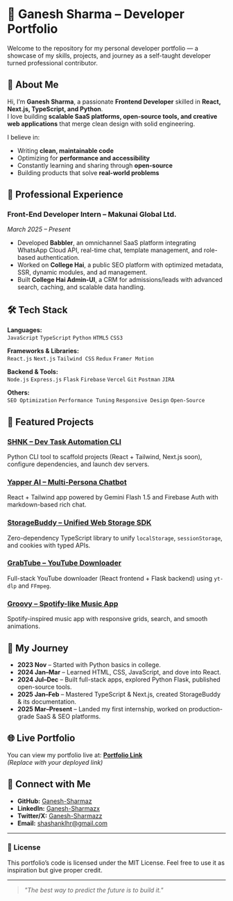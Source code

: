 # 🌟 Ganesh Sharma – Developer Portfolio

Welcome to the repository for my personal developer portfolio — a showcase of my skills, projects, and journey as a self-taught developer turned professional contributor.

## 🚀 About Me

Hi, I’m **Ganesh Sharma**, a passionate **Frontend Developer** skilled in **React, Next.js, TypeScript, and Python**.  
I love building **scalable SaaS platforms, open-source tools, and creative web applications** that merge clean design with solid engineering.

I believe in:
- Writing **clean, maintainable code**
- Optimizing for **performance and accessibility**
- Constantly learning and sharing through **open-source**
- Building products that solve **real-world problems**

## 💼 Professional Experience

### **Front-End Developer Intern – Makunai Global Ltd.**  
*March 2025 – Present*  
- Developed **Babbler**, an omnichannel SaaS platform integrating WhatsApp Cloud API, real-time chat, template management, and role-based authentication.
- Worked on **College Hai**, a public SEO platform with optimized metadata, SSR, dynamic modules, and ad management.
- Built **College Hai Admin-UI**, a CRM for admissions/leads with advanced search, caching, and scalable data handling.

## 🛠 Tech Stack

**Languages:**  
`JavaScript` `TypeScript` `Python` `HTML5` `CSS3`

**Frameworks & Libraries:**  
`React.js` `Next.js` `Tailwind CSS` `Redux` `Framer Motion`

**Backend & Tools:**  
`Node.js` `Express.js` `Flask` `Firebase` `Vercel` `Git` `Postman` `JIRA`

**Others:**  
`SEO Optimization` `Performance Tuning` `Responsive Design` `Open-Source`

## 📌 Featured Projects

### [SHNK – Dev Task Automation CLI](https://github.com/Ganesh-Sharmaz/SHNK)
Python CLI tool to scaffold projects (React + Tailwind, Next.js soon), configure dependencies, and launch dev servers.

### [Yapper AI – Multi-Persona Chatbot](https://github.com/Ganesh-Sharmaz/YapperAI)
React + Tailwind app powered by Gemini Flash 1.5 and Firebase Auth with markdown-based rich chat.

### [StorageBuddy – Unified Web Storage SDK](https://github.com/Ganesh-Sharmaz/StorageBuddy)
Zero-dependency TypeScript library to unify `localStorage`, `sessionStorage`, and cookies with typed APIs.

### [GrabTube – YouTube Downloader](https://github.com/Ganesh-Sharmaz/GrabTubeFrontend)
Full-stack YouTube downloader (React frontend + Flask backend) using `yt-dlp` and `FFmpeg`.

### [Groovy – Spotify-like Music App](https://github.com/Ganesh-Sharmaz/SpotifyClone)
Spotify-inspired music app with responsive grids, search, and smooth animations.

## 📅 My Journey

- **2023 Nov** – Started with Python basics in college.
- **2024 Jan–Mar** – Learned HTML, CSS, JavaScript, and dove into React.
- **2024 Jul–Dec** – Built full-stack apps, explored Python Flask, published open-source tools.
- **2025 Jan–Feb** – Mastered TypeScript & Next.js, created StorageBuddy & its documentation.
- **2025 Mar–Present** – Landed my first internship, worked on production-grade SaaS & SEO platforms.

## 🌐 Live Portfolio

You can view my portfolio live at: **[Portfolio Link](https://your-portfolio-link.vercel.app/)**  
*(Replace with your deployed link)*

## 🤝 Connect with Me

- **GitHub:** [Ganesh-Sharmaz](https://github.com/Ganesh-Sharmaz)  
- **LinkedIn:** [Ganesh-Sharmazx](https://www.linkedin.com/in/ganesh-sharmaz/)  
- **Twitter/X:** [Ganesh-Sharmazz](https://x.com/Ganesh_Sharmazz)  
- **Email:** shashanklhr@gmail.com 

---

### 📝 License
This portfolio’s code is licensed under the MIT License. Feel free to use it as inspiration but give proper credit.

---

> *"The best way to predict the future is to build it."*
